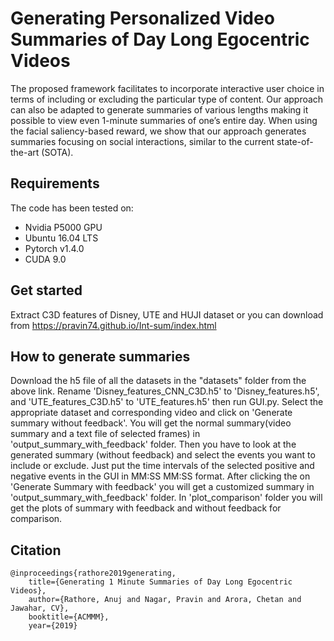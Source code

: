 # Generating Personalized Video Summaries of Day Long Egocentric Videos

The proposed framework facilitates to incorporate interactive user choice in terms of including or excluding the
particular type of content. Our approach can also be adapted to generate summaries of various lengths making it possible to view even 1-minute summaries of one’s entire day. When using the facial saliency-based reward, we show that our approach generates summaries focusing on social interactions, similar to the current state-of-the-art (SOTA).

## Requirements
The code has been tested on:

- Nvidia P5000 GPU
- Ubuntu 16.04 LTS
- Pytorch v1.4.0
- CUDA 9.0

## Get started
Extract C3D features of Disney, UTE and HUJI dataset or you can download from https://pravin74.github.io/Int-sum/index.html

## How to generate summaries

Download the h5 file of all the datasets in the "datasets" folder from the above link. Rename 'Disney_features_CNN_C3D.h5' to 'Disney_features.h5', and 'UTE_features_C3D.h5' to 'UTE_features.h5' then run GUI.py. Select the appropriate dataset and corresponding video and click on 'Generate summary without feedback'. You will get the normal summary(video summary and a text file of selected frames) in 'output_summary_with_feedback' folder. Then you have to look at the generated summary (without feedback) and select the events you want to include or exclude. Just put the time intervals of the selected positive and negative events in the GUI in MM:SS MM:SS format.
After clicking the on 'Generate Summary with feedback' you will get a customized summary in 'output_summary_with_feedback' folder.  In 'plot_comparison' folder you will get the plots of summary with feedback and without feedback for comparison.
## Citation
```
@inproceedings{rathore2019generating,
    title={Generating 1 Minute Summaries of Day Long Egocentric Videos},
    author={Rathore, Anuj and Nagar, Pravin and Arora, Chetan and Jawahar, CV},
    booktitle={ACMMM},
    year={2019}
```
